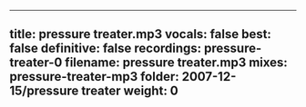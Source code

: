 
---
title: pressure treater.mp3
vocals: false
best: false
definitive: false
recordings: pressure-treater-0
filename: pressure treater.mp3
mixes: pressure-treater-mp3
folder: 2007-12-15/pressure treater
weight: 0
---
